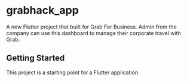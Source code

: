 # grabhack_app

A new Flutter project that built for Grab For Business. Admin from the company can use this dashboard to manage their corporate travel with Grab.

## Getting Started

This project is a starting point for a Flutter application.
